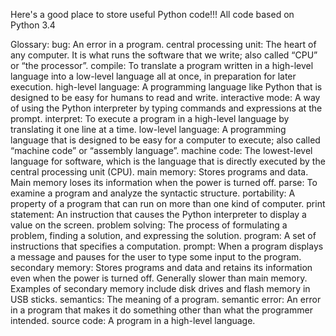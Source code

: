 
Here's a good place to store useful Python code!!! All code based on Python 3.4


Glossary:
bug: An error in a program.
central processing unit: The heart of any computer. It is what runs the software that we write; also called “CPU” or “the processor”.
compile: To translate a program written in a high-level language into a low-level
language all at once, in preparation for later execution.
high-level language: A programming language like Python that is designed to be
easy for humans to read and write.
interactive mode: A way of using the Python interpreter by typing commands
and expressions at the prompt.
interpret: To execute a program in a high-level language by translating it one line
at a time.
low-level language: A programming language that is designed to be easy for a
computer to execute; also called “machine code” or “assembly language”.
machine code: The lowest-level language for software, which is the language
that is directly executed by the central processing unit (CPU).
main memory: Stores programs and data. Main memory loses its information
when the power is turned off.
parse: To examine a program and analyze the syntactic structure.
portability: A property of a program that can run on more than one kind of computer.
print statement: An instruction that causes the Python interpreter to display a
value on the screen.
problem solving: The process of formulating a problem, finding a solution, and
expressing the solution.
program: A set of instructions that specifies a computation.
prompt: When a program displays a message and pauses for the user to type
some input to the program.
secondary memory: Stores programs and data and retains its information even
when the power is turned off. Generally slower than main memory. Examples
of secondary memory include disk drives and flash memory in USB
sticks.
semantics: The meaning of a program.
semantic error: An error in a program that makes it do something other than
what the programmer intended.
source code: A program in a high-level language.
